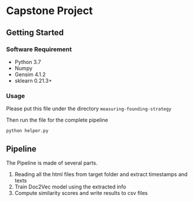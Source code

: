# Capstone Project

## Getting Started
### Software Requirement
- Python 3.7
- Numpy
- Gensim 4.1.2
- sklearn 0.21.3+

### Usage
Please put this file under the directory ```measuring-founding-strategy``` 

Then run the file for the complete pipeline
```
python helper.py
```

## Pipeline
The Pipeline is made of several parts.

1. Reading all the html files from target folder and extract timestamps and texts
2. Train Doc2Vec model using the extracted info
3. Compute similarity scores and write results to csv files

